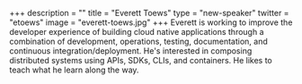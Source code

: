 +++
description = ""
title = "Everett Toews"
type = "new-speaker"
twitter = "etoews"
image = "everett-toews.jpg"
+++
Everett is working to improve the developer experience of building cloud native applications through a combination of development, operations, testing, documentation, and continuous integration/deployment. He's interested in composing distributed systems using APIs, SDKs, CLIs, and containers. He likes to teach what he learn along the way.